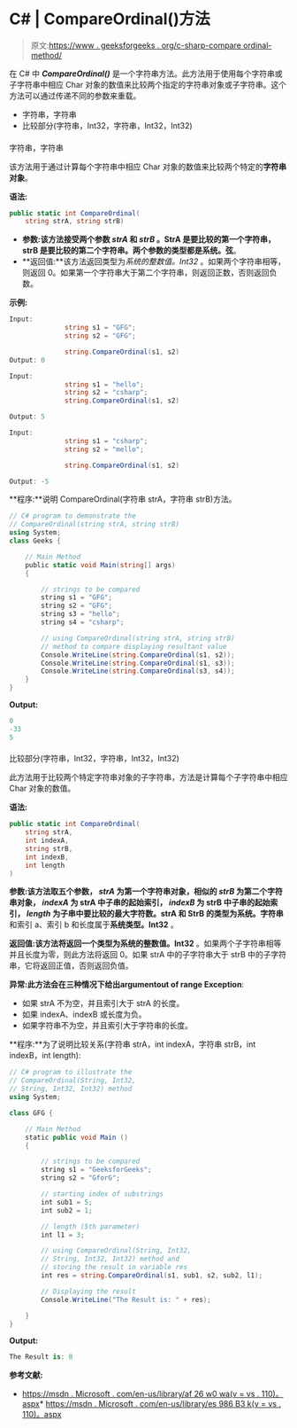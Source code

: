 # C# | CompareOrdinal()方法

> 原文:[https://www . geeksforgeeks . org/c-sharp-compare ordinal-method/](https://www.geeksforgeeks.org/c-sharp-compareordinal-method/)

在 C# 中 ***CompareOrdinal()*** 是一个字符串方法。此方法用于使用每个字符串或子字符串中相应 Char 对象的数值来比较两个指定的字符串对象或子字符串。这个方法可以通过传递不同的参数来重载。

*   字符串，字符串
*   比较部分(字符串，Int32，字符串，Int32，Int32)

#### 

字符串，字符串

该方法用于通过计算每个字符串中相应 Char 对象的数值来比较两个特定的**字符串对象**。

**语法:**

```cs
public static int CompareOrdinal(
    string strA, string strB)
```

*   **参数:**该方法接受两个参数 *strA* 和 *strB* 。StrA 是要比较的第一个字符串，strB 是要比较的第二个字符串。两个参数的类型都是**系统。弦**。
*   **返回值:**该方法返回类型为*系统的整数值。Int32* 。如果两个字符串相等，则返回 0。如果第一个字符串大于第二个字符串，则返回正数，否则返回负数。

**示例:**

```cs
Input: 
              string s1 = "GFG";    
              string s2 = "GFG"; 

              string.CompareOrdinal(s1, s2)
Output: 0

Input: 
              string s1 = "hello";    
              string s2 = "csharp"; 
              string.CompareOrdinal(s1, s2)

Output: 5

Input: 
              string s1 = "csharp";    
              string s2 = "mello";

              string.CompareOrdinal(s1, s2)

Output: -5

```

**程序:**说明 CompareOrdinal(字符串 strA，字符串 strB)方法。

```cs
// C# program to demonstrate the 
// CompareOrdinal(string strA, string strB)
using System;
class Geeks {

    // Main Method
    public static void Main(string[] args)
    {

        // strings to be compared
        string s1 = "GFG";    
        string s2 = "GFG"; 
        string s3 = "hello";
        string s4 = "csharp";

        // using CompareOrdinal(string strA, string strB)
        // method to compare displaying resultant value
        Console.WriteLine(string.CompareOrdinal(s1, s2));
        Console.WriteLine(string.CompareOrdinal(s1, s3));
        Console.WriteLine(string.CompareOrdinal(s3, s4));
    }
}
```

**Output:**

```cs
0
-33
5

```

#### 

比较部分(字符串，Int32，字符串，Int32，Int32)

此方法用于比较两个特定字符串对象的子字符串，方法是计算每个子字符串中相应 Char 对象的数值。

**语法:**

```cs
public static int CompareOrdinal(
    string strA,
    int indexA,
    string strB,
    int indexB,
    int length
)

```

**参数:**该方法取五个参数， *strA* 为第一个字符串对象，相似的 *strB* 为第二个字符串对象， *indexA* 为 strA 中子串的起始索引， *indexB* 为 strB 中子串的起始索引， *length* 为子串中要比较的最大字符数。strA 和 StrB 的类型为**系统。字符串**和索引 a、索引 b 和长度属于**系统类型。Int32** 。

**返回值:**该方法将返回一个类型为**系统的整数值。Int32** 。如果两个子字符串相等并且长度为零，则此方法将返回 0。如果 strA 中的子字符串大于 strB 中的子字符串，它将返回正值，否则返回负值。

**异常:**此方法会在三种情况下给出**argumentout of range Exception**:

*   如果 strA 不为空，并且索引大于 strA 的长度。
*   如果 indexA、indexB 或长度为负。
*   如果字符串不为空，并且索引大于字符串的长度。

**程序:**为了说明比较关系(字符串 strA，int indexA，字符串 strB，int indexB，int length):

```cs
// C# program to illustrate the 
// CompareOrdinal(String, Int32, 
// String, Int32, Int32) method
using System;

class GFG {

    // Main Method
    static public void Main ()
    {

        // strings to be compared
        string s1 = "GeeksforGeeks";    
        string s2 = "GforG";

        // starting index of substrings
        int sub1 = 5;
        int sub2 = 1;

        // length (5th parameter)
        int l1 = 3;

        // using CompareOrdinal(String, Int32, 
        // String, Int32, Int32) method and 
        // storing the result in variable res
        int res = string.CompareOrdinal(s1, sub1, s2, sub2, l1);

        // Displaying the result
        Console.WriteLine("The Result is: " + res);

    }
}
```

**Output:**

```cs
The Result is: 0

```

**参考文献:**

*   [https://msdn . Microsoft . com/en-us/library/af 26 w0 wa(v = vs . 110)。aspx](https://msdn.microsoft.com/en-us/library/af26w0wa(v=vs.110).aspx)*   [https://msdn . Microsoft . com/en-us/library/es 986 B3 k(v = vs . 110)。aspx](https://msdn.microsoft.com/en-us/library/es986b3k(v=vs.110).aspx)